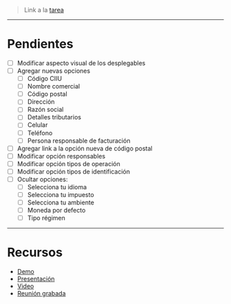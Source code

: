 > Link a la [tarea](https://trello.com/c/Pmex9WwJ/54-agregar-y-modificar-datos-de-empresa-facturaci%C3%B3n-electr%C3%B3nica) 

<hr>

# Pendientes
- [ ] Modificar aspecto visual de los desplegables
- [ ] Agregar nuevas opciones 
	- [ ] Código CIIU
	- [ ] Nombre comercial
	- [ ] Código postal
	- [ ] Dirección
	- [ ] Razón social
	- [ ] Detalles tributarios
	- [ ] Celular
	- [ ] Teléfono
	- [ ] Persona responsable de facturación
- [ ] Agregar link a la opción nueva de código postal
- [ ] Modificar opción responsables
- [ ] Modificar opción tipos de operación
- [ ] Modificar opción tipos de identificación
- [ ] Ocultar opciones:
	- [ ] Selecciona tu idioma
	- [ ] Selecciona tu impuesto
	- [ ] Selecciona tu ambiente
	- [ ] Moneda por defecto
	- [ ] Tipo régimen

<hr>

# Recursos 
- [Demo](https://probandobubblemayo.bubbleapps.io/version-test)
- [Presentación](https://docs.google.com/presentation/d/1XLffBqOOGGYVwNjjAgKKUFanFDnDkU_kZYFgDmEzS3Q/edit?pli=1)
- [Video](https://drive.google.com/file/d/1O9y2JEamvtHGrsa3vl7Q3Tg3aIXPtlPP/view?pli=1)
- [Reunión grabada](https://drive.google.com/file/d/1O9y2JEamvtHGrsa3vl7Q3Tg3aIXPtlPP/view?pli=1)


